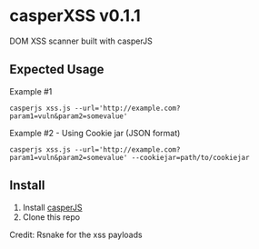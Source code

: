 casperXSS v0.1.1
=========

DOM XSS scanner built with casperJS

Expected Usage
------

Example #1

`
casperjs xss.js --url='http://example.com?param1=vuln&param2=somevalue'
`

Example #2 - Using Cookie jar (JSON format)

`
casperjs xss.js --url='http://example.com?param1=vuln&param2=somevalue' --cookiejar=path/to/cookiejar
`


Install
------

1. Install [casperJS](http://docs.casperjs.org/en/latest/installation.html)
2. Clone this repo


Credit: Rsnake for the xss payloads
